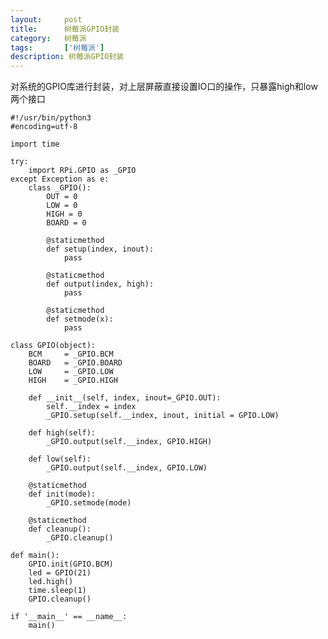 ```yaml
---
layout:     post
title:      树莓派GPIO封装
category:   树莓派
tags:       ['树莓派']
description: 树莓派GPIO封装
---
```


对系统的GPIO库进行封装，对上层屏蔽直接设置IO口的操作，只暴露high和low两个接口

	#!/usr/bin/python3
	#encoding=utf-8
	
	import time
	
	try:
	    import RPi.GPIO as _GPIO
	except Exception as e:
	    class _GPIO():
	        OUT = 0
	        LOW = 0
	        HIGH = 0
	        BOARD = 0
	
	        @staticmethod
	        def setup(index, inout):
	            pass
	
	        @staticmethod
	        def output(index, high):
	            pass
	
	        @staticmethod
	        def setmode(x):
	            pass
	
	class GPIO(object):
	    BCM     = _GPIO.BCM
	    BOARD   = _GPIO.BOARD
	    LOW     = _GPIO.LOW
	    HIGH    = _GPIO.HIGH
	
	    def __init__(self, index, inout=_GPIO.OUT):
	        self.__index = index
	        _GPIO.setup(self.__index, inout, initial = GPIO.LOW)
	
	    def high(self):
	        _GPIO.output(self.__index, GPIO.HIGH)
	
	    def low(self):
	        _GPIO.output(self.__index, GPIO.LOW)
	
	    @staticmethod
	    def init(mode):
	        _GPIO.setmode(mode)
	
	    @staticmethod
	    def cleanup():
	        _GPIO.cleanup()
	
	def main():
	    GPIO.init(GPIO.BCM)
	    led = GPIO(21)
	    led.high()
	    time.sleep(1)
	    GPIO.cleanup()
	
	if '__main__' == __name__:
	    main()

